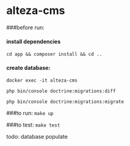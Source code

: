 # alteza-cms

###before run:
#### install dependencies
`cd app && composer install && cd ..`
#### create database:
`docker exec -it alteza-cms`

`php bin/console doctrine:migrations:diff`

`php bin/console doctrine:migrations:migrate`

###to run:
`make up`

###to test:
`make test`



todo:
database populate
